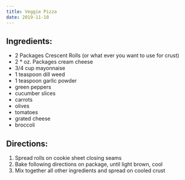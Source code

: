 ```yaml
---
title: Veggie Pizza
date: 2019-11-10
---
```


## Ingredients:

* 2 Packages Crescent Rolls (or what ever you want to use for crust)
* 2 * oz. Packages cream cheese
* 3/4 cup mayonnaise
* 1 teaspoon dill weed
* 1 teaspoon garlic powder
* green peppers
* cucumber slices
* carrots 
* olives
* tomatoes
* grated cheese
* broccoli

## Directions:

1. Spread rolls on cookie sheet closing seams
2. Bake following directions on package, until light brown, cool
3. Mix together all other ingredients and spread on cooled crust